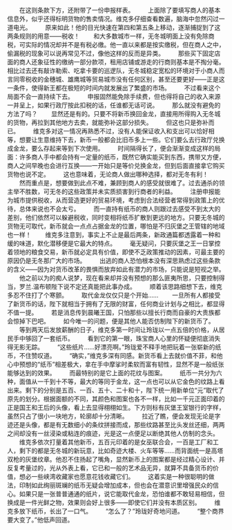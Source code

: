 　　在这则条款下方，还附带了一份申报样表。
　　上面除了要填写商人的基本信息外，似乎还得标明货物的售卖情况。维克多仔细查看数遍，脑海中忽然闪过一道电光。
　　原来如此！他的目光快速在第四和第五条上移动，逐渐捕捉到了这两条规则的用意——税收！
　　和大多数城市一样，无冬城明面上没有免除商税，可实际的情况却并不是有税必缴。他一直以来都是按实缴税，但在商人之中，偷漏税的现象可以说再常见不过，像他这样的反而是异类。
　　那些买下固定店面的商人还象征性的缴纳一部分款项，租用店铺或游走的行商则基本是不掏分毫。相比过去还有敲诈勒索、吃拿卡要的巡逻队，无冬城稳定宽松的环境对于小商人而言同零税收的金穗城、雄鹰城等贸易城市没有任何区别，甚至还要更好——正是这一条件，使得新王都在极短的时间内就发展出了繁盛的市场。
　　不过看来这个局面不会一直持续下去。
　　申报固然能免除手续费，但也得将自己的收入来源一并呈上，如果行政厅按此扣税的话，任谁都无话可说。
　　那么就没有避免的方法了吗？
　　显然还是有的。只要不将新币换回金龙，直接用所得购入无冬城的货物，再拉到其他地方去卖，就能弥补这部分损失。
　　但这也只是弥补而已。
　　维克多对这一情况再熟悉不过，没有人能保证收入和支出可以恰好相等，想要让生意维持下去，新币一般都会比旧币多上一些。它们要么去行政厅兑换成金龙，要么存起来等到下次使用。
　　时间隔得长了，便会渐渐变成这样的局面：许多商人手中都会持有一定量的纸币，既然它确实能买到东西，携带又方便，商人之间早晚也会进行互换——一开始只是等价兑换金龙，但到后面直接拿它购买货物也说不定。
　　这也意味着，无论商人做出哪种选择，都对无冬有利！
　　然而重点是，想要做到此点不难，兼顾到商人的感受就很难了。过去通杀的领主举不胜数，可无冬的这些政策并未实质损害到行商者的利益。
　　注册申报能为城市提供税收，从而营造更好的贸易环境，考虑到合法经营者常得到政策上的优待，总体来说也不会太亏。
　　而一直持有纸币的商人则跟过去感受不到太大的差别，他们依然可以躲避税收，同时变相将纸币扩散到更远的地方。只要无冬城的货物无可取代，新币就会一点点占据金龙的位置，哪怕是不归灰堡之王管辖的地域也一样！
　　维克多注意到，事实上不止是最后两条，新政通篇都透露着一种和缓的味道，默化潜移便是它最大的特点。
　　毫无疑问，只要灰堡之王一日掌控着领地的粮食交易，新币就必定具有价值，即使不乏政策推动的因素，可最主要的原因仍是无冬那广大的市场。
　　出逃的商人恐怕根本没有深思熟虑过这些条款的含义——因为对货币改革的畏惧而放弃如此有潜力的市场，只能说是短视之举。
　　他之前以为的痴人说梦，现在看来却并没有预想的那么匪夷所思，只要控制得当，罗兰.温布顿陛下说不定还真能把此事办成。
　　顺着该思路细想下去，维克多忍不住打了个寒颤。
　　取代金龙仅仅只是个开始……
　　一旦所有人都接受了新货币的话，陛下就相当于拥有了无限的财富，任何商业计划与之相比，都显得不值一提。
　　若是消息传到晨曦王国，只怕那些以擅长行商而自豪的大贵族都会惊掉下巴吧。
　　如今唯一的问题，便是其他人能否仿制陛下的新货币了。
　　等到两天后发放薪酬的日子，维克多第一时间让玲珑以一点五倍的价格，从居民手中够回了一套纸币。
　　看到它的第一眼，珠宝商人心里的怀疑便彻底消失得无影无踪。
　　“这些纸片……好漂亮啊。”玲珑爱不释手地把玩着一张崭新的纸币，不住赞叹道。
　　“确实，”维克多深有同感。新货币看上去就价值不菲，和他心中预想的“纸币”相差极大，拿在手中摩挲时柔软而富有韧性，显然不是一般纸张能够达到的效果。
　　而最特别的是它上面的花纹与图案。
　　纸币一共分为六种，面值从一千到十不等，最大的等同于金龙，这一点也可以从它金色的纹路上看出来。剩下的分别是五百、一百、五十、二十和十，陛下统一用新单位“元”取代了原先的划分。根据面额的不同，其颜色和图案也各不一样，比如一千元正面印着的正是国王和王后的头像，看上去显得栩栩如生。下方则标有灰堡王室银行的字样，虽然只占了很小一块地方，轮廓却十分清晰。
　　拉近了瞧，便会发现无论是字迹还是头像，都是有无数细小的条纹拼接而成，那些纹路甚至比头发丝还细，两两之间却没有一丝浸染或粘连的痕迹，光是这一点便足以断绝其他人仿制的念头。
　　维克多依次打量着其他新币，五百元印着的是女巫联合会，一百是工厂和工人，剩下的都是无冬城的新玩意，比如奇迹大楼、火车等等……而背面统一是高塔双枪的灰堡纹章。他忍不住扬起了嘴角，显然新币上的图案都是经过精心设计、并反复考量过的，光从外表上看，它已和一般的艺术品无异，就算不具备货币的价值，想必一些峡湾收藏家也愿意花钱收藏它们。
　　这着实是一种很聪明的做法，印制如此绚丽斑斓的纸币无疑会增加成本，但也会在潜意识里增强民众的信心。如果只是一张普普通通的纸片，说它能取代金龙，恐怕谁都不敢轻易相信，但换成是一件光鲜之物，效果则会好上很多——即使它们并没有本质区别。
　　维克多放下纸币，长出了一口气。
　　“怎么了？”玲珑好奇地问道。
　　“整个商界要大变了。”他低声回道。